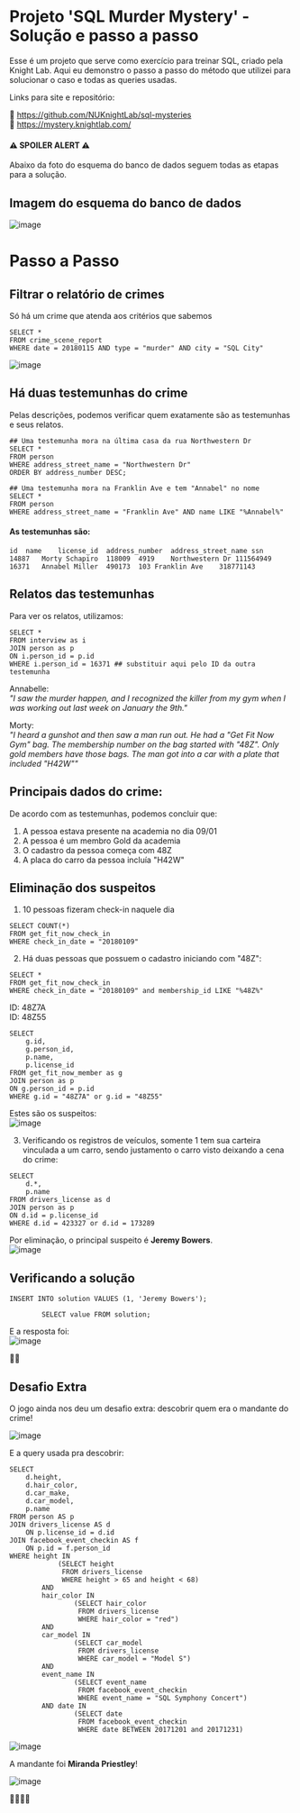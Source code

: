 # Projeto 'SQL Murder Mystery' - Solução e passo a passo
Esse é um projeto que serve como exercício para treinar SQL, criado pela Knight Lab. Aqui eu demonstro o passo a passo do método que utilizei para solucionar o caso e todas as queries usadas.  

Links para site e repositório:  

🔗 https://github.com/NUKnightLab/sql-mysteries  
🔗 https://mystery.knightlab.com/

#### ⚠️ SPOILER ALERT ⚠️
Abaixo da foto do esquema do banco de dados seguem todas as etapas para a solução.

## Imagem do esquema do banco de dados

![image](https://github.com/user-attachments/assets/20a5f4bf-3f6c-40fe-a061-654e98085b6a)


# Passo a Passo
## Filtrar o relatório de crimes
Só há um crime que atenda aos critérios que sabemos

```
SELECT *
FROM crime_scene_report
WHERE date = 20180115 AND type = "murder" AND city = "SQL City"
```

![image](https://github.com/user-attachments/assets/823ec7a6-216f-4486-8558-a8a849f90e52)


## Há duas testemunhas do crime
Pelas descrições, podemos verificar quem exatamente são as testemunhas e seus relatos.

```
## Uma testemunha mora na última casa da rua Northwestern Dr
SELECT * 
FROM person
WHERE address_street_name = "Northwestern Dr"
ORDER BY address_number DESC;
```

```
## Uma testemunha mora na Franklin Ave e tem "Annabel" no nome
SELECT * 
FROM person
WHERE address_street_name = "Franklin Ave" AND name LIKE "%Annabel%"
```

#### As testemunhas são:
```
id	name	license_id	address_number	address_street_name	ssn
14887	Morty Schapiro	118009	4919	Northwestern Dr	111564949
16371	Annabel Miller	490173	103	Franklin Ave	318771143
```

## Relatos das testemunhas
Para ver os relatos, utilizamos:

```
SELECT *
FROM interview as i
JOIN person as p
ON i.person_id = p.id
WHERE i.person_id = 16371 ## substituir aqui pelo ID da outra testemunha
```
Annabelle:  
*"I saw the murder happen, and I recognized the killer from my gym when I was working out last week on January the 9th."*  

Morty:  
*"I heard a gunshot and then saw a man run out. He had a "Get Fit Now Gym" bag. The membership number on the bag started with "48Z". Only gold members have those bags. The man got into a car with a plate that included "H42W""*  


## Principais dados do crime:
De acordo com as testemunhas, podemos concluir que:  

1. A pessoa estava presente na academia no dia 09/01
2. A pessoa é um membro Gold da academia
3. O cadastro da pessoa começa com 48Z
4. A placa do carro da pessoa incluía "H42W"

## Eliminação dos suspeitos
1. 10 pessoas fizeram check-in naquele dia
```
SELECT COUNT(*)
FROM get_fit_now_check_in
WHERE check_in_date = "20180109"
```
2. Há duas pessoas que possuem o cadastro iniciando com "48Z":
```
SELECT *
FROM get_fit_now_check_in
WHERE check_in_date = "20180109" and membership_id LIKE "%48Z%"
```
ID: 48Z7A  
ID: 48Z55  
```
SELECT 
	g.id,
	g.person_id,
	p.name,
	p.license_id
FROM get_fit_now_member as g
JOIN person as p
ON g.person_id = p.id
WHERE g.id = "48Z7A" or g.id = "48Z55"
```
Estes são os suspeitos:  
![image](https://github.com/user-attachments/assets/c1332f5b-4916-422e-9aed-1e07001524d4)

3. Verificando os registros de veículos, somente 1 tem sua carteira vinculada a um carro, sendo justamento o carro visto deixando a cena do crime:  
```
SELECT 
	d.*,
	p.name	
FROM drivers_license as d
JOIN person as p
ON d.id = p.license_id
WHERE d.id = 423327 or d.id = 173289
```

Por eliminação, o principal suspeito é **Jeremy Bowers**.  
![image](https://github.com/user-attachments/assets/e01c926a-9a0b-43e4-bbe9-25dd44d6550b)


## Verificando a solução

```
INSERT INTO solution VALUES (1, 'Jeremy Bowers');
        
        SELECT value FROM solution;
```

E a resposta foi:  
![image](https://github.com/user-attachments/assets/d7ee0ec8-2897-45bc-9df4-6e7522fe73ec)

🎉🎉

## Desafio Extra
O jogo ainda nos deu um desafio extra: descobrir quem era o mandante do crime!  

![image](https://github.com/user-attachments/assets/fcc04e13-9e9f-4d3a-a12f-1fbdb4d866c3)

E a query usada pra descobrir:  

```
SELECT
	d.height,
	d.hair_color,
	d.car_make,
	d.car_model,
	p.name
FROM person AS p
JOIN drivers_license AS d
	ON p.license_id = d.id
JOIN facebook_event_checkin AS f
	ON p.id = f.person_id
WHERE height IN 
			(SELECT height
			 FROM drivers_license
			 WHERE height > 65 and height < 68) 
		AND
		hair_color IN
				(SELECT hair_color
				 FROM drivers_license
				 WHERE hair_color = "red")
		AND
		car_model IN
				(SELECT car_model
				 FROM drivers_license
				 WHERE car_model = "Model S")
		AND
		event_name IN
				(SELECT event_name
				 FROM facebook_event_checkin
				 WHERE event_name = "SQL Symphony Concert")
		AND date IN
				(SELECT date
	 			 FROM facebook_event_checkin
	 			 WHERE date BETWEEN 20171201 and 20171231)
```

![image](https://github.com/user-attachments/assets/c90a0201-c65f-4a19-a329-80a961628ecf)

A mandante foi **Miranda Priestley**!  

![image](https://github.com/user-attachments/assets/37f047e2-bb0d-443b-b941-ae27f2e98524)

🎉🎉🎉🎉





